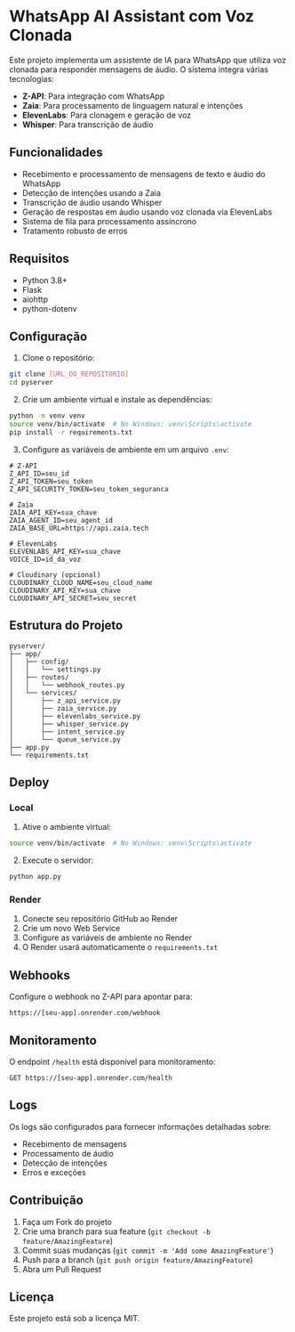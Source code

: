 # WhatsApp AI Assistant com Voz Clonada

Este projeto implementa um assistente de IA para WhatsApp que utiliza voz clonada para responder mensagens de áudio. O sistema integra várias tecnologias:

- **Z-API**: Para integração com WhatsApp
- **Zaia**: Para processamento de linguagem natural e intenções
- **ElevenLabs**: Para clonagem e geração de voz
- **Whisper**: Para transcrição de áudio

## Funcionalidades

- Recebimento e processamento de mensagens de texto e áudio do WhatsApp
- Detecção de intenções usando a Zaia
- Transcrição de áudio usando Whisper
- Geração de respostas em áudio usando voz clonada via ElevenLabs
- Sistema de fila para processamento assíncrono
- Tratamento robusto de erros

## Requisitos

- Python 3.8+
- Flask
- aiohttp
- python-dotenv

## Configuração

1. Clone o repositório:
```bash
git clone [URL_DO_REPOSITORIO]
cd pyserver
```

2. Crie um ambiente virtual e instale as dependências:
```bash
python -m venv venv
source venv/bin/activate  # No Windows: venv\Scripts\activate
pip install -r requirements.txt
```

3. Configure as variáveis de ambiente em um arquivo `.env`:
```env
# Z-API
Z_API_ID=seu_id
Z_API_TOKEN=seu_token
Z_API_SECURITY_TOKEN=seu_token_seguranca

# Zaia
ZAIA_API_KEY=sua_chave
ZAIA_AGENT_ID=seu_agent_id
ZAIA_BASE_URL=https://api.zaia.tech

# ElevenLabs
ELEVENLABS_API_KEY=sua_chave
VOICE_ID=id_da_voz

# Cloudinary (opcional)
CLOUDINARY_CLOUD_NAME=seu_cloud_name
CLOUDINARY_API_KEY=sua_chave
CLOUDINARY_API_SECRET=seu_secret
```

## Estrutura do Projeto

```
pyserver/
├── app/
│   ├── config/
│   │   └── settings.py
│   ├── routes/
│   │   └── webhook_routes.py
│   └── services/
│       ├── z_api_service.py
│       ├── zaia_service.py
│       ├── elevenlabs_service.py
│       ├── whisper_service.py
│       ├── intent_service.py
│       └── queue_service.py
├── app.py
└── requirements.txt
```

## Deploy

### Local

1. Ative o ambiente virtual:
```bash
source venv/bin/activate  # No Windows: venv\Scripts\activate
```

2. Execute o servidor:
```bash
python app.py
```

### Render

1. Conecte seu repositório GitHub ao Render
2. Crie um novo Web Service
3. Configure as variáveis de ambiente no Render
4. O Render usará automaticamente o `requirements.txt`

## Webhooks

Configure o webhook no Z-API para apontar para:
```
https://[seu-app].onrender.com/webhook
```

## Monitoramento

O endpoint `/health` está disponível para monitoramento:
```
GET https://[seu-app].onrender.com/health
```

## Logs

Os logs são configurados para fornecer informações detalhadas sobre:
- Recebimento de mensagens
- Processamento de áudio
- Detecção de intenções
- Erros e exceções

## Contribuição

1. Faça um Fork do projeto
2. Crie uma branch para sua feature (`git checkout -b feature/AmazingFeature`)
3. Commit suas mudanças (`git commit -m 'Add some AmazingFeature'`)
4. Push para a branch (`git push origin feature/AmazingFeature`)
5. Abra um Pull Request

## Licença

Este projeto está sob a licença MIT. 